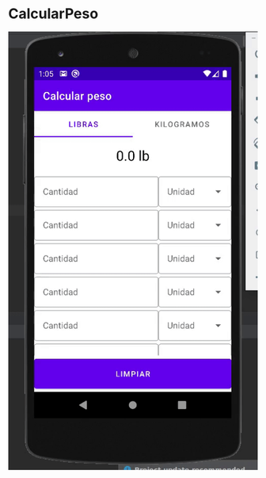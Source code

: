# CalcularPeso

<img src="https://raw.githubusercontent.com/Orlando17544/CalcularPeso/main/calcularPeso.gif" alt="ReduxStore" width="900px" />
